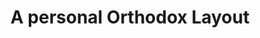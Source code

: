 ---
layout: layouts/keymapdb_entry.njk
OS: []
keymap_author: rfvizarra
firmware: QMK
hasHomeRowMods: False
hasLetterOnThumb: False
hasVerticalCombos: False
thumb: https://i.imgur.com/RQ5SKj4.jpg
imageDate: idk
keyCount: 46
keyboard: Monkeebs Orthodox Rev.1
languages: ['English']
layerCount: 9
title: "A personal Orthodox Layout"
split: True
stagger: columnar
summary: 
keymap_url: https://github.com/rfvizarra/qmk_firmware/tree/master/keyboards/orthodox/keymaps/rfvizarra
writeup: https://github.com/rfvizarra/qmk_firmware/tree/master/keyboards/orthodox/keymaps/rfvizarra/readme.md
---